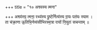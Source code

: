 +++
title = "१० अश्व्यस्य त्मना"

+++
अश्व्य॑स्य॒ त्मना॒ रथ्य॑स्य पु॒ष्टेर्नित्य॑स्य रा॒यः पत॑यः स्याम ।  
ता च॑क्रा॒णा ऊ॒तिभि॒र्नव्य॑सीभिरस्म॒त्रा रायो॑ नि॒युतः॑ सचन्ताम् ॥